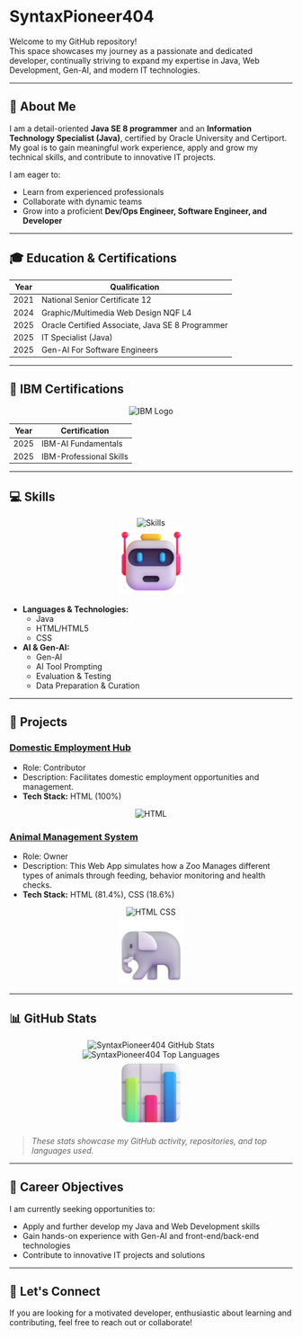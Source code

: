 # SyntaxPioneer404

Welcome to my GitHub repository!  
This space showcases my journey as a passionate and dedicated developer, continually striving to expand my expertise in Java, Web Development, Gen-AI, and modern IT technologies.

---

## 👤 About Me

I am a detail-oriented **Java SE 8 programmer** and an **Information Technology Specialist (Java)**, certified by Oracle University and Certiport. My goal is to gain meaningful work experience, apply and grow my technical skills, and contribute to innovative IT projects.

I am eager to:
- Learn from experienced professionals
- Collaborate with dynamic teams
- Grow into a proficient **Dev/Ops Engineer, Software Engineer, and Developer**

---

## 🎓 Education & Certifications

| Year | Qualification                                               |
|------|------------------------------------------------------------|
| 2021 | National Senior Certificate 12                              |
| 2024 | Graphic/Multimedia Web Design NQF L4                        |
| 2025 | Oracle Certified Associate, Java SE 8 Programmer            |
| 2025 | IT Specialist (Java)                                        |
| 2025 | Gen-AI For Software Engineers                                |

---

## 🏢 IBM Certifications

<div align="center">
  <img src="https://upload.wikimedia.org/wikipedia/commons/5/51/IBM_logo.svg" alt="IBM Logo" width="120" style="max-width: 100%; height: auto;" />
</div>

| Year | Certification                  |
|------|-------------------------------|
| 2025 | IBM-AI Fundamentals           |
| 2025 | IBM-Professional Skills        |

---

## 💻 Skills

<div align="center">
  <img src="https://skillicons.dev/icons?i=java,html,css,ai" alt="Skills" style="max-width: 100%; height: auto;" />
  <br>
  <img src="https://raw.githubusercontent.com/microsoft/fluentui-emoji/main/assets/Robot/3D/robot_3d.png" alt="AI/Gen-AI" width="120" style="max-width: 100%; height: auto;" />
</div>

- **Languages & Technologies:**  
  - Java  
  - HTML/HTML5
  - CSS  
- **AI & Gen-AI:**  
  - Gen-AI  
  - AI Tool Prompting
  - Evaluation & Testing
  - Data Preparation & Curation

---

## 🚀 Projects

### [Domestic Employment Hub](https://github.com/KwenaMasoma/Domestic-Employment-Hub)
- Role: Contributor
- Description: Facilitates domestic employment opportunities and management.
- **Tech Stack:** HTML (100%)
<div align="center">
  <img src="https://skillicons.dev/icons?i=html" alt="HTML" style="max-width: 100%; height: auto;" />
</div>

### [Animal Management System](https://github.com/SyntaxPioneer404/Animal-Management-System)
- Role: Owner
- Description: This Web App simulates how a Zoo Manages different types of animals through feeding, behavior monitoring and health checks.
- **Tech Stack:** HTML (81.4%), CSS (18.6%)
<div align="center">
  <img src="https://skillicons.dev/icons?i=html,css" alt="HTML CSS" style="max-width: 100%; height: auto;" />
  <br>
  <img src="https://raw.githubusercontent.com/microsoft/fluentui-emoji/main/assets/Elephant/3D/elephant_3d.png" alt="Animal Management" width="120" style="max-width: 100%; height: auto;" />
</div>

---

## 📊 GitHub Stats

<div align="center">
  <img src="https://github-readme-stats.vercel.app/api?username=SyntaxPioneer404&show_icons=true&theme=react" alt="SyntaxPioneer404 GitHub Stats" style="max-width: 100%; height: auto;" />
  <br>
  <img src="https://github-readme-stats.vercel.app/api/top-langs/?username=SyntaxPioneer404&layout=compact&theme=react" alt="SyntaxPioneer404 Top Languages" style="max-width: 100%; height: auto;" />
  <br>
  <img src="https://raw.githubusercontent.com/microsoft/fluentui-emoji/main/assets/Bar chart/3D/bar_chart_3d.png" alt="GitHub Stats 3D" width="120" style="max-width: 100%; height: auto;" />
</div>

> _These stats showcase my GitHub activity, repositories, and top languages used._

---

## 🌱 Career Objectives

I am currently seeking opportunities to:
- Apply and further develop my Java and Web Development skills
- Gain hands-on experience with Gen-AI and front-end/back-end technologies
- Contribute to innovative IT projects and solutions

---

## 🤝 Let's Connect

If you are looking for a motivated developer, enthusiastic about learning and contributing, feel free to reach out or collaborate!
